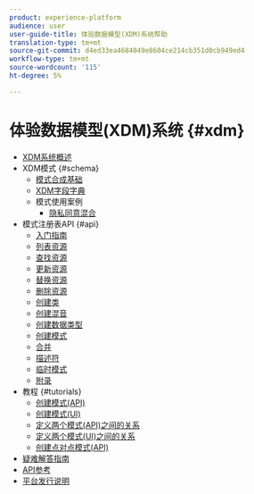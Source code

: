 ```yaml
---
product: experience-platform
audience: user
user-guide-title: 体验数据模型(XDM)系统帮助
translation-type: tm+mt
source-git-commit: d4ed33ea4684049e8604ce214cb351d0cb949ed4
workflow-type: tm+mt
source-wordcount: '115'
ht-degree: 5%

---
```



# 体验数据模型(XDM)系统 {#xdm}

* [XDM系统概述](home.md)
* XDM模式 {#schema}
   * [模式合成基础](schema/composition.md)
   * [XDM字段字典](schema/field-dictionary.md)
   * 模式使用案例
      * [隐私同意混合](schema/privacy-consent.md)
* 模式注册表API {#api}
   * [入门指南](api/getting-started.md)
   * [列表资源](api/list-resources.md)
   * [查找资源](api/look-up-resource.md)
   * [更新资源](api/update-resource.md)
   * [替换资源](api/replace-resource.md)
   * [删除资源](api/delete-resource.md)
   * [创建类](api/create-class.md)
   * [创建混音](api/create-mixin.md)
   * [创建数据类型](api/create-data-type.md)
   * [创建模式](api/create-schema.md)
   * [合并](api/unions.md)
   * [描述符](api/descriptors.md)
   * [临时模式](api/ad-hoc.md)
   * [附录](api/appendix.md)
* 教程 {#tutorials}
   * [创建模式(API)](tutorials/create-schema-api.md)
   * [创建模式(UI)](tutorials/create-schema-ui.md)
   * [定义两个模式(API)之间的关系](tutorials/relationship-api.md)
   * [定义两个模式(UI)之间的关系](tutorials/relationship-ui.md)
   * [创建点对点模式(API)](tutorials/ad-hoc.md)
* [疑难解答指南](troubleshooting-guide.md)
* [API参考](https://www.adobe.io/apis/experienceplatform/home/api-reference.html#!acpdr/swagger-specs/schema-registry.yaml)
* [平台发行说明](https://www.adobe.com/go/platform-release-notes-en)